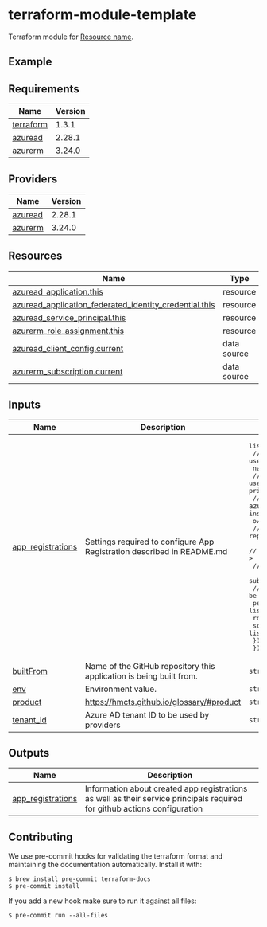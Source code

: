 # terraform-module-template

<!-- TODO fill in resource name in link to product documentation -->
Terraform module for [Resource name](https://example.com).

## Example

<!-- todo update module name
```hcl
module "todo_resource_name" {
  source = "git@github.com:hmcts/terraform-module-postgresql-flexible?ref=master"
  ...
}

```

<!-- BEGIN_TF_DOCS -->
## Requirements

| Name | Version |
|------|---------|
| <a name="requirement_terraform"></a> [terraform](#requirement\_terraform) | 1.3.1 |
| <a name="requirement_azuread"></a> [azuread](#requirement\_azuread) | 2.28.1 |
| <a name="requirement_azurerm"></a> [azurerm](#requirement\_azurerm) | 3.24.0 |

## Providers

| Name | Version |
|------|---------|
| <a name="provider_azuread"></a> [azuread](#provider\_azuread) | 2.28.1 |
| <a name="provider_azurerm"></a> [azurerm](#provider\_azurerm) | 3.24.0 |

## Resources

| Name | Type |
|------|------|
| [azuread_application.this](https://registry.terraform.io/providers/hashicorp/azuread/2.28.1/docs/resources/application) | resource |
| [azuread_application_federated_identity_credential.this](https://registry.terraform.io/providers/hashicorp/azuread/2.28.1/docs/resources/application_federated_identity_credential) | resource |
| [azuread_service_principal.this](https://registry.terraform.io/providers/hashicorp/azuread/2.28.1/docs/resources/service_principal) | resource |
| [azurerm_role_assignment.this](https://registry.terraform.io/providers/hashicorp/azurerm/3.24.0/docs/resources/role_assignment) | resource |
| [azuread_client_config.current](https://registry.terraform.io/providers/hashicorp/azuread/2.28.1/docs/data-sources/client_config) | data source |
| [azurerm_subscription.current](https://registry.terraform.io/providers/hashicorp/azurerm/3.24.0/docs/data-sources/subscription) | data source |

## Inputs

| Name | Description | Type | Default | Required |
|------|-------------|------|---------|:--------:|
| <a name="input_app_registrations"></a> [app\_registrations](#input\_app\_registrations) | Settings required to configure App Registration described in README.md | <pre>list(object({<br>    // name of the app registration (will also be used for service principal)<br>    name = string<br>    // optional list of user object IDs to set as owners for both app registration and service principal<br>    // if omitted, value of `azuread_client_config.current.object_id` will be used instead.<br>    owners = optional(list(string), [])<br>    // list of github repository "subjects" as described in https://learn.microsoft.com/en-us/graph/api/application-post-federatedidentitycredentials?view=graph-rest-beta&preserve-view=true&tabs=http#request-body<br>    //  ex. repo:< Organization/Repository >:environment:< Name ><br>    //  https://learn.microsoft.com/en-us/azure/developer/github/connect-from-azure?tabs=azure-cli%2Clinux<br>    subjects = list(string)<br>    // list of azure builtin role definitions to be assigned to each of defined scopes.<br>    permissions = list(object({<br>      role_definition_name = string<br>      scopes               = list(string)<br>    }))<br>  }))</pre> | n/a | yes |
| <a name="input_builtFrom"></a> [builtFrom](#input\_builtFrom) | Name of the GitHub repository this application is being built from. | `string` | `null` | no |
| <a name="input_env"></a> [env](#input\_env) | Environment value. | `string` | `null` | no |
| <a name="input_product"></a> [product](#input\_product) | https://hmcts.github.io/glossary/#product | `string` | `null` | no |
| <a name="input_tenant_id"></a> [tenant\_id](#input\_tenant\_id) | Azure AD tenant ID to be used by providers | `string` | `null` | no |

## Outputs

| Name | Description |
|------|-------------|
| <a name="output_app_registrations"></a> [app\_registrations](#output\_app\_registrations) | Information about created app registrations as well as their service principals required for github actions configuration |
<!-- END_TF_DOCS -->

## Contributing

We use pre-commit hooks for validating the terraform format and maintaining the documentation automatically.
Install it with:

```shell
$ brew install pre-commit terraform-docs
$ pre-commit install
```

If you add a new hook make sure to run it against all files:
```shell
$ pre-commit run --all-files
```

